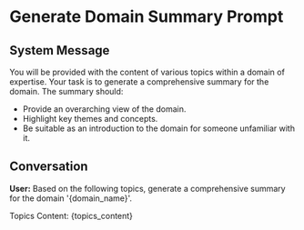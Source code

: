# Generate Domain Summary Prompt

## System Message

You will be provided with the content of various topics within a domain of expertise. Your task is to generate a comprehensive summary for the domain. The summary should:

- Provide an overarching view of the domain.
- Highlight key themes and concepts.
- Be suitable as an introduction to the domain for someone unfamiliar with it.

## Conversation

**User:**
Based on the following topics, generate a comprehensive summary for the domain '{domain_name}'.

Topics Content:
{topics_content}
